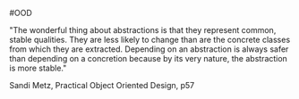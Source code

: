 #OOD 

"The wonderful thing about abstractions is that they represent common, stable qualities. They are less likely to change than are the concrete classes from which they are extracted. Depending on an abstraction is always safer than depending on a concretion because by its very nature, the abstraction is more stable."

Sandi Metz, Practical Object Oriented Design, p57